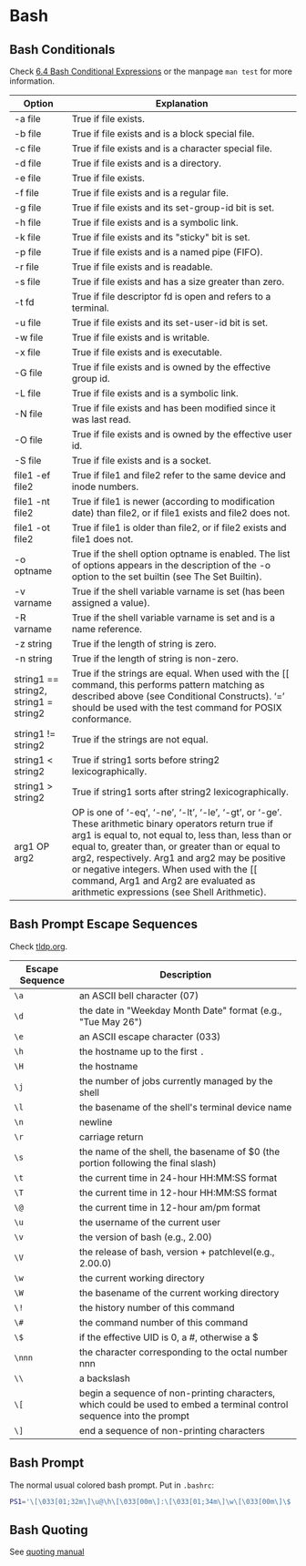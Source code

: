 # Bash

## Bash Conditionals

Check [6.4 Bash Conditional
Expressions](https://www.gnu.org/savannah-checkouts/gnu/bash/manual/bash.html)
or the manpage `man test` for more information.


| Option | Explanation
| --- | --- |
| -a file | True if file exists.
| -b file | True if file exists and is a block special file.
| -c file | True if file exists and is a character special file.
| -d file | True if file exists and is a directory.
| -e file | True if file exists.
| -f file | True if file exists and is a regular file.
| -g file | True if file exists and its set-group-id bit is set.
| -h file | True if file exists and is a symbolic link.
| -k file | True if file exists and its "sticky" bit is set.
| -p file | True if file exists and is a named pipe (FIFO).
| -r file | True if file exists and is readable.
| -s file | True if file exists and has a size greater than zero.
| -t fd   | True if file descriptor fd is open and refers to a terminal.
| -u file | True if file exists and its set-user-id bit is set.
| -w file | True if file exists and is writable.
| -x file | True if file exists and is executable.
| -G file | True if file exists and is owned by the effective group id.
| -L file | True if file exists and is a symbolic link.
| -N file | True if file exists and has been modified since it was last read.
| -O file | True if file exists and is owned by the effective user id.
| -S file | True if file exists and is a socket.
| file1 -ef file2 | True if file1 and file2 refer to the same device and inode numbers.
| file1 -nt file2 | True if file1 is newer (according to modification date) than file2, or if file1 exists and file2 does not.
| file1 -ot file2 | True if file1 is older than file2, or if file2 exists and file1 does not.
| -o optname | True if the shell option optname is enabled. The list of options appears in the description of the -o option to the set builtin (see The Set Builtin).
| -v varname | True if the shell variable varname is set (has been assigned a value).
| -R varname | True if the shell variable varname is set and is a name reference.
| -z string | True if the length of string is zero.
| -n string | True if the length of string is non-zero.
| string1 == string2, string1 = string2 | True if the strings are equal. When used with the [[ command, this performs pattern matching as described above (see Conditional Constructs). ‘=’ should be used with the test command for POSIX conformance.
| string1 != string2 | True if the strings are not equal.
| string1 < string2 | True if string1 sorts before string2 lexicographically.
| string1 > string2 | True if string1 sorts after string2 lexicographically.
| arg1 OP arg2 | OP is one of ‘-eq’, ‘-ne’, ‘-lt’, ‘-le’, ‘-gt’, or ‘-ge’. These arithmetic binary operators return true if arg1 is equal to, not equal to, less than, less than or equal to, greater than, or greater than or equal to arg2, respectively. Arg1 and arg2 may be positive or negative integers. When used with the [[ command, Arg1 and Arg2 are evaluated as arithmetic expressions (see Shell Arithmetic).


## Bash Prompt Escape Sequences

Check [tldp.org](https://tldp.org/HOWTO/Bash-Prompt-HOWTO/bash-prompt-escape-sequences.html).

| Escape Sequence | Description
| --------------- | -----------
| `\a`            | an ASCII bell character (07)
| `\d`            | the date  in  "Weekday  Month  Date"  format (e.g., "Tue May 26")
| `\e`            | an ASCII escape character (033)
| `\h`            | the hostname up to the first `.`
| `\H`            | the hostname
| `\j`            | the  number of jobs currently managed by the shell
| `\l`            | the basename of the shell's terminal  device name
| `\n`            | newline
| `\r`            | carriage return
| `\s`            | the  name  of  the shell, the basename of $0 (the portion following the final slash)
| `\t`            | the current time in 24-hour HH:MM:SS format
| `\T`            | the current time in 12-hour HH:MM:SS format
| `\@`            | the current time in 12-hour am/pm format
| `\u`            | the username of the current user
| `\v`            | the version of bash (e.g., 2.00)
| `\V`            | the release of bash,  version  +  patchlevel(e.g., 2.00.0)
| `\w`            | the current working directory
| `\W`            | the  basename  of the current working directory
| `\!`            | the history number of this command
| `\#`            | the command number of this command
| `\$`            | if the effective UID is 0, a #, otherwise a $
| `\nnn`          | the  character  corresponding  to  the octal number nnn
| `\\`            | a backslash
| `\[`            | begin a sequence of non-printing characters, which could be used to embed a terminal control sequence into the prompt
| `\]`            | end a sequence of non-printing characters


## Bash Prompt

The normal usual colored bash prompt. Put in `.bashrc`:

```sh
PS1='\[\033[01;32m\]\u@\h\[\033[00m\]:\[\033[01;34m\]\w\[\033[00m\]\$ '
```

## Bash Quoting

See [quoting
manual](https://www.gnu.org/software/bash/manual/html_node/Quoting.html)
